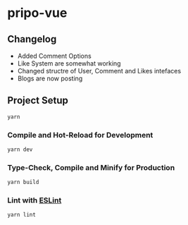 # pripo-vue

## Changelog
- Added Comment Options
- Like System are somewhat working
- Changed structre of User, Comment and Likes intefaces
- Blogs are now posting

## Project Setup

```sh
yarn
```

### Compile and Hot-Reload for Development

```sh
yarn dev
```

### Type-Check, Compile and Minify for Production

```sh
yarn build
```

### Lint with [ESLint](https://eslint.org/)

```sh
yarn lint
```
